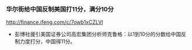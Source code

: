 ### 华尔街给中国反制美国打11分，满分10分
http://finance.ifeng.com/c/7owb1xCZLVl
- 彭博社援引美国证券公司高宏集团分析师克鲁格：以1到10分的分数给中国反制力度打分，中国得11分。